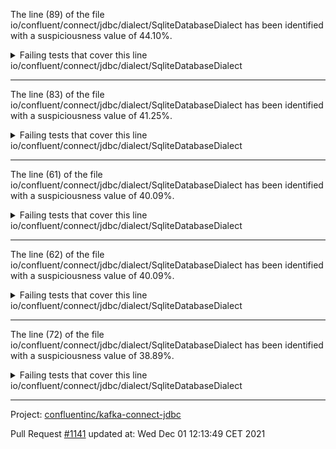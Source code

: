 The line (89) of the file io/confluent/connect/jdbc/dialect/SqliteDatabaseDialect has been identified with a suspiciousness value of 44.10%.

<details>
     <summary>Failing tests that cover this line</summary>

- `io.confluent.connect.jdbc.dialect.SqliteDatabaseDialectTest#createOneColOnePk`
- `io.confluent.connect.jdbc.dialect.SqliteDatabaseDialectTest#alterAddTwoCol`
- `io.confluent.connect.jdbc.dialect.SqliteDatabaseDialectTest#shouldBuildCreateQueryStatement`
- `io.confluent.connect.jdbc.dialect.SqliteDatabaseDialectTest#createOneColNoPk`
- `io.confluent.connect.jdbc.dialect.SqliteDatabaseDialectTest#alterAddOneCol`
- `io.confluent.connect.jdbc.dialect.SqliteDatabaseDialectTest#createThreeColTwoPk`
- `io.confluent.connect.jdbc.dialect.SqliteDatabaseDialectTest#shouldBuildAlterTableStatement`
</details>
io/confluent/connect/jdbc/dialect/SqliteDatabaseDialect

**********************************

The line (83) of the file io/confluent/connect/jdbc/dialect/SqliteDatabaseDialect has been identified with a suspiciousness value of 41.25%.

<details>
     <summary>Failing tests that cover this line</summary>

- `io.confluent.connect.jdbc.dialect.SqliteDatabaseDialectTest#createOneColOnePk`
- `io.confluent.connect.jdbc.dialect.SqliteDatabaseDialectTest#alterAddTwoCol`
- `io.confluent.connect.jdbc.dialect.SqliteDatabaseDialectTest#shouldBuildCreateQueryStatement`
- `io.confluent.connect.jdbc.dialect.SqliteDatabaseDialectTest#createOneColNoPk`
- `io.confluent.connect.jdbc.dialect.SqliteDatabaseDialectTest#alterAddOneCol`
- `io.confluent.connect.jdbc.dialect.SqliteDatabaseDialectTest#createThreeColTwoPk`
- `io.confluent.connect.jdbc.dialect.SqliteDatabaseDialectTest#shouldBuildAlterTableStatement`
</details>
io/confluent/connect/jdbc/dialect/SqliteDatabaseDialect

**********************************

The line (61) of the file io/confluent/connect/jdbc/dialect/SqliteDatabaseDialect has been identified with a suspiciousness value of 40.09%.

<details>
     <summary>Failing tests that cover this line</summary>

- `io.confluent.connect.jdbc.dialect.SqliteDatabaseDialectTest#createOneColOnePk`
- `io.confluent.connect.jdbc.dialect.SqliteDatabaseDialectTest#alterAddTwoCol`
- `io.confluent.connect.jdbc.dialect.SqliteDatabaseDialectTest#shouldBuildUpsertStatement`
- `io.confluent.connect.jdbc.dialect.SqliteDatabaseDialectTest#shouldBuildCreateQueryStatement`
- `io.confluent.connect.jdbc.dialect.SqliteDatabaseDialectTest#createOneColNoPk`
- `io.confluent.connect.jdbc.dialect.SqliteDatabaseDialectTest#upsert`
- `io.confluent.connect.jdbc.dialect.SqliteDatabaseDialectTest#alterAddOneCol`
- `io.confluent.connect.jdbc.dialect.SqliteDatabaseDialectTest#createThreeColTwoPk`
- `io.confluent.connect.jdbc.dialect.SqliteDatabaseDialectTest#shouldBuildAlterTableStatement`
</details>
io/confluent/connect/jdbc/dialect/SqliteDatabaseDialect

**********************************

The line (62) of the file io/confluent/connect/jdbc/dialect/SqliteDatabaseDialect has been identified with a suspiciousness value of 40.09%.

<details>
     <summary>Failing tests that cover this line</summary>

- `io.confluent.connect.jdbc.dialect.SqliteDatabaseDialectTest#createOneColOnePk`
- `io.confluent.connect.jdbc.dialect.SqliteDatabaseDialectTest#alterAddTwoCol`
- `io.confluent.connect.jdbc.dialect.SqliteDatabaseDialectTest#shouldBuildUpsertStatement`
- `io.confluent.connect.jdbc.dialect.SqliteDatabaseDialectTest#shouldBuildCreateQueryStatement`
- `io.confluent.connect.jdbc.dialect.SqliteDatabaseDialectTest#createOneColNoPk`
- `io.confluent.connect.jdbc.dialect.SqliteDatabaseDialectTest#upsert`
- `io.confluent.connect.jdbc.dialect.SqliteDatabaseDialectTest#alterAddOneCol`
- `io.confluent.connect.jdbc.dialect.SqliteDatabaseDialectTest#createThreeColTwoPk`
- `io.confluent.connect.jdbc.dialect.SqliteDatabaseDialectTest#shouldBuildAlterTableStatement`
</details>
io/confluent/connect/jdbc/dialect/SqliteDatabaseDialect

**********************************

The line (72) of the file io/confluent/connect/jdbc/dialect/SqliteDatabaseDialect has been identified with a suspiciousness value of 38.89%.

<details>
     <summary>Failing tests that cover this line</summary>

- `io.confluent.connect.jdbc.dialect.SqliteDatabaseDialectTest#createOneColOnePk`
- `io.confluent.connect.jdbc.dialect.SqliteDatabaseDialectTest#alterAddTwoCol`
- `io.confluent.connect.jdbc.dialect.SqliteDatabaseDialectTest#shouldBuildCreateQueryStatement`
- `io.confluent.connect.jdbc.dialect.SqliteDatabaseDialectTest#createOneColNoPk`
- `io.confluent.connect.jdbc.dialect.SqliteDatabaseDialectTest#alterAddOneCol`
- `io.confluent.connect.jdbc.dialect.SqliteDatabaseDialectTest#createThreeColTwoPk`
- `io.confluent.connect.jdbc.dialect.SqliteDatabaseDialectTest#shouldBuildAlterTableStatement`
</details>
io/confluent/connect/jdbc/dialect/SqliteDatabaseDialect

**********************************

Project: [confluentinc/kafka-connect-jdbc](https://github.com/confluentinc/kafka-connect-jdbc)

Pull Request [#1141](https://github.com/confluentinc/kafka-connect-jdbc/pull/1141) updated at: Wed Dec 01 12:13:49 CET 2021